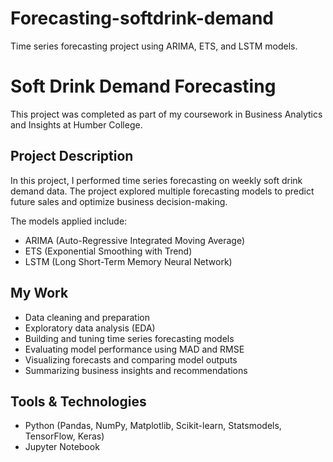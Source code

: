 # Forecasting-softdrink-demand
Time series forecasting project using ARIMA, ETS, and LSTM models.
# Soft Drink Demand Forecasting

This project was completed as part of my coursework in Business Analytics and Insights at Humber College.

## Project Description

In this project, I performed time series forecasting on weekly soft drink demand data. The project explored multiple forecasting models to predict future sales and optimize business decision-making.

The models applied include:
- ARIMA (Auto-Regressive Integrated Moving Average)
- ETS (Exponential Smoothing with Trend)
- LSTM (Long Short-Term Memory Neural Network)

## My Work

- Data cleaning and preparation
- Exploratory data analysis (EDA)
- Building and tuning time series forecasting models
- Evaluating model performance using MAD and RMSE
- Visualizing forecasts and comparing model outputs
- Summarizing business insights and recommendations

## Tools & Technologies

- Python (Pandas, NumPy, Matplotlib, Scikit-learn, Statsmodels, TensorFlow, Keras)
- Jupyter Notebook
